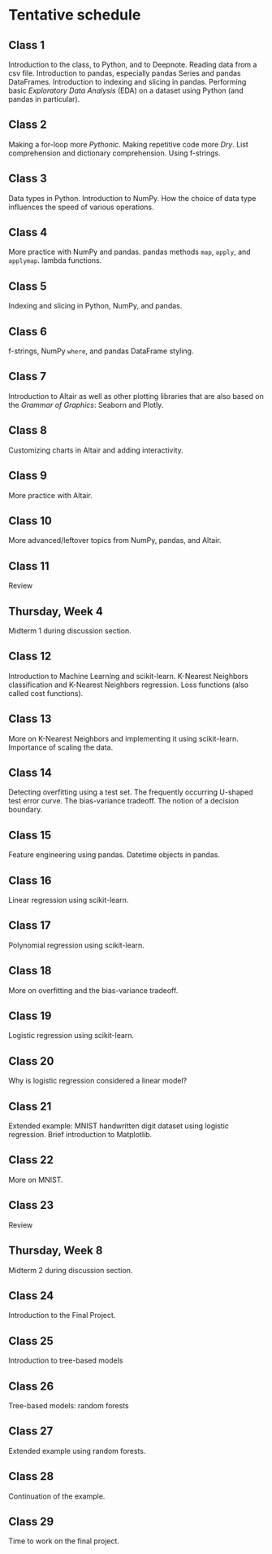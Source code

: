 # Tentative schedule

## Class 1

Introduction to the class, to Python, and to Deepnote.  Reading data from a csv file.   Introduction to pandas, especially pandas Series and pandas DataFrames.  Introduction to indexing and slicing in pandas.  Performing basic *Exploratory Data Analysis* (EDA) on a dataset using Python (and pandas in particular).

## Class 2

Making a for-loop more *Pythonic*.  Making repetitive code more *Dry*.  List comprehension and dictionary comprehension.  Using f-strings.

## Class 3

Data types in Python.  Introduction to NumPy.  How the choice of data type influences the speed of various operations.

## Class 4

More practice with NumPy and pandas.  pandas methods `map`, `apply`, and `applymap`.  lambda functions.

## Class 5

Indexing and slicing in Python, NumPy, and pandas.

## Class 6

f-strings, NumPy `where`, and pandas DataFrame styling.

## Class 7

Introduction to Altair as well as other plotting libraries that are also based on the *Grammar of Graphics*: Seaborn and Plotly.

## Class 8

Customizing charts in Altair and adding interactivity.

## Class 9

More practice with Altair.

## Class 10

More advanced/leftover topics from NumPy, pandas, and Altair.

## Class 11

Review

## Thursday, Week 4

Midterm 1 during discussion section.

## Class 12

Introduction to Machine Learning and scikit-learn.  K-Nearest Neighbors classification and K-Nearest Neighbors regression.  Loss functions (also called cost functions).

## Class 13

More on K-Nearest Neighbors and implementing it using scikit-learn.  Importance of scaling the data.

## Class 14

Detecting overfitting using a test set.  The frequently occurring U-shaped test error curve.  The bias-variance tradeoff.  The notion of a decision boundary.

## Class 15

Feature engineering using pandas.  Datetime objects in pandas.

## Class 16

Linear regression using scikit-learn.

## Class 17

Polynomial regression using scikit-learn.

## Class 18

More on overfitting and the bias-variance tradeoff.

## Class 19

Logistic regression using scikit-learn.

## Class 20

Why is logistic regression considered a linear model?

## Class 21

Extended example: MNIST handwritten digit dataset using logistic regression.  Brief introduction to Matplotlib.

## Class 22

More on MNIST.

## Class 23

Review

## Thursday, Week 8

Midterm 2 during discussion section.

## Class 24

Introduction to the Final Project.

## Class 25

Introduction to tree-based models

## Class 26

Tree-based models: random forests

## Class 27

Extended example using random forests.

## Class 28

Continuation of the example.

## Class 29

Time to work on the final project.
